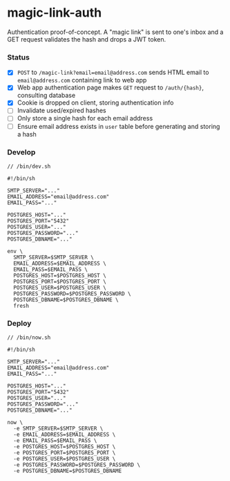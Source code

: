 # magic-link-auth

Authentication proof-of-concept. A "magic link" is sent to one's inbox and a GET request validates the hash and drops a JWT token.

### Status
- [x] `POST` to `/magic-link?email=email@address.com` sends HTML email to `email@address.com` containing link to web app
- [x] Web app authentication page makes `GET` request to `/auth/{hash}`, consulting database
- [x] Cookie is dropped on client, storing authentication info
- [ ] Invalidate used/expired hashes
- [ ] Only store a single hash for each email address
- [ ] Ensure email address exists in `user` table before generating and storing a hash

### Develop
```
// /bin/dev.sh

#!/bin/sh

SMTP_SERVER="..."
EMAIL_ADDRESS="email@address.com"
EMAIL_PASS="..."

POSTGRES_HOST="..."
POSTGRES_PORT="5432"
POSTGRES_USER="..."
POSTGRES_PASSWORD="..."
POSTGRES_DBNAME="..."

env \
  SMTP_SERVER=$SMTP_SERVER \
  EMAIL_ADDRESS=$EMAIL_ADDRESS \
  EMAIL_PASS=$EMAIL_PASS \
  POSTGRES_HOST=$POSTGRES_HOST \
  POSTGRES_PORT=$POSTGRES_PORT \
  POSTGRES_USER=$POSTGRES_USER \
  POSTGRES_PASSWORD=$POSTGRES_PASSWORD \
  POSTGRES_DBNAME=$POSTGRES_DBNAME \
  fresh
```

### Deploy
```
// /bin/now.sh

#!/bin/sh

SMTP_SERVER="..."
EMAIL_ADDRESS="email@address.com"
EMAIL_PASS="..."

POSTGRES_HOST="..."
POSTGRES_PORT="5432"
POSTGRES_USER="..."
POSTGRES_PASSWORD="..."
POSTGRES_DBNAME="..."

now \
  -e SMTP_SERVER=$SMTP_SERVER \
  -e EMAIL_ADDRESS=$EMAIL_ADDRESS \
  -e EMAIL_PASS=$EMAIL_PASS \
  -e POSTGRES_HOST=$POSTGRES_HOST \
  -e POSTGRES_PORT=$POSTGRES_PORT \
  -e POSTGRES_USER=$POSTGRES_USER \
  -e POSTGRES_PASSWORD=$POSTGRES_PASSWORD \
  -e POSTGRES_DBNAME=$POSTGRES_DBNAME
```
